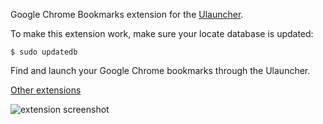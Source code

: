 Google Chrome Bookmarks extension for the [Ulauncher](https://ulauncher.io/).

To make this extension work, make sure your locate database is updated:

```
$ sudo updatedb
```

Find and launch your Google Chrome bookmarks through the Ulauncher.

[Other extensions](https://ext.ulauncher.io/)

![extension screenshot](https://i.imgur.com/1NiDqKI.png)

